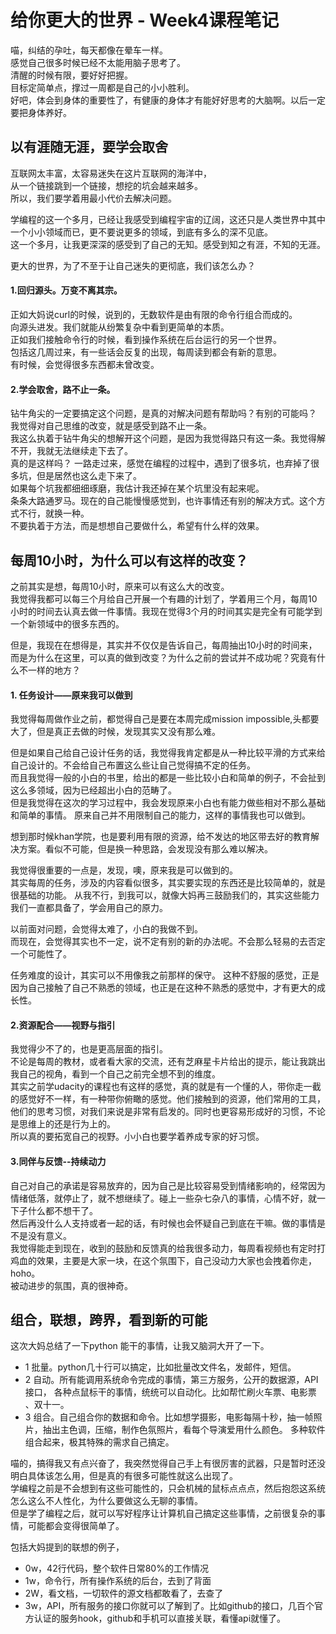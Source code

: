 # 给你更大的世界 - Week4课程笔记

喵，纠结的孕吐，每天都像在晕车一样。  
感觉自己很多时候已经不太能用脑子思考了。  
清醒的时候有限，要好好把握。  
目标定简单点，撑过一周都是自己的小小胜利。  
好吧，体会到身体的重要性了，有健康的身体才有能好好思考的大脑啊。以后一定要把身体养好。

## 以有涯随无涯，要学会取舍

互联网太丰富，太容易迷失在这片互联网的海洋中，   
从一个链接跳到一个链接，想挖的坑会越来越多。  
所以，我们要学着用最小代价去解决问题。

学编程的这一个多月，已经让我感受到编程宇宙的辽阔，这还只是人类世界中其中一个小小领域而已，更不要说更多的领域，到底有多么的深不见底。  
这一个多月，让我更深深的感受到了自己的无知。感受到知之有涯，不知的无涯。  

更大的世界，为了不至于让自己迷失的更彻底，我们该怎么办？

#### 1.回归源头。万变不离其宗。
正如大妈说curl的时候，说到的，无数软件是由有限的命令行组合而成的。  
向源头进发。我们就能从纷繁复杂中看到更简单的本质。  
正如我们接触命令行的时候，看到操作系统在后台运行的另一个世界。  
包括这几周过来，有一些话会反复的出现，每周读到都会有新的意思。  
有时候，会觉得很多东西都未曾改变。

#### 2.学会取舍，路不止一条。
钻牛角尖的一定要搞定这个问题，是真的对解决问题有帮助吗？有别的可能吗？  
我觉得对自己思维的改变，就是感受到路不止一条。  
我这么执着于钻牛角尖的想解开这个问题，是因为我觉得路只有这一条。我觉得解不开，我就无法继续走下去了。  
真的是这样吗？
一路走过来，感觉在编程的过程中，遇到了很多坑，也弃掉了很多坑，但是居然也这么走下来了。  
如果每个坑我都细细琢磨，我估计我还掉在某个坑里没有起来呢。  
条条大路通罗马。现在的自己能慢慢感觉到，也许事情还有别的解决方式。这个方式不行，就换一种。  
不要执着于方法，而是想想自己要做什么，希望有什么样的效果。


## 每周10小时，为什么可以有这样的改变？

之前其实是想，每周10小时，原来可以有这么大的改变。  
我觉得我都可以每三个月给自己开展一个有趣的计划了，学着用三个月，每周10小时的时间去认真去做一件事情。我现在觉得3个月的时间其实是完全有可能学到一个新领域中的很多东西的。

但是，我现在在想得是，其实并不仅仅是告诉自己，每周抽出10小时的时间来，  
而是为什么在这里，可以真的做到改变？为什么之前的尝试并不成功呢？究竟有什么不一样的地方？

#### 1. 任务设计——原来我可以做到
我觉得每周做作业之前，都觉得自己是要在本周完成mission impossible,头都要大了，但是真正去做的时候，发现其实又没有那么难。  

但是如果自己给自己设计任务的话，我觉得我肯定都是从一种比较平滑的方式来给自己设计的。不会给自己布置这么些让自己觉得搞不定的任务。  
而且我觉得一般的小白的书里，给出的都是一些比较小白和简单的例子，不会扯到这么多领域，因为已经超出小白的范畴了。  
但是我觉得在这次的学习过程中，我会发现原来小白也有能力做些相对不那么基础和简单的事情。  原来自己并不用限制自己的能力，这样的事情我也可以做到。  

想到那时候khan学院，也是要利用有限的资源，给不发达的地区带去好的教育解决方案。看似不可能，但是换一种思路，会发现没有那么难以解决。 

我觉得很重要的一点是，发现，噢，原来我是可以做到的。  
其实每周的任务，涉及的内容看似很多，其实要实现的东西还是比较简单的，就是很基础的功能。 
从我不行，到我可以，就像大妈再三鼓励我们的，其实这些能力我们一直都具备了，学会用自己的原力。  

以前面对问题，会觉得太难了，小白的我做不到。  
而现在，会觉得其实也不一定，说不定有别的新的办法呢。不会那么轻易的去否定一个可能性了。  

任务难度的设计，其实可以不用像我之前那样的保守。 
这种不舒服的感觉，正是因为自己接触了自己不熟悉的领域，也正是在这种不熟悉的感觉中，才有更大的成长性。

#### 2.资源配合——视野与指引

我觉得少不了的，也是更高层面的指引。  
不论是每周的教材，或者看大家的交流，还有芝麻星卡片给出的提示，能让我跳出我自己的视角，看到一个自己之前完全想不到的维度。  
其实之前学udacity的课程也有这样的感觉，真的就是有一个懂的人，带你走一截的感觉好不一样，有一种带你俯瞰的感觉。他们接触到的资源，他们常用的工具，他们的思考习惯，对我们来说是非常有启发的。同时也更容易形成好的习惯，不论是思维上的还是行为上的。  
所以真的要拓宽自己的视野。小小白也要学着养成专家的好习惯。

#### 3.同伴与反馈--持续动力

自己对自己的承诺是容易放弃的，因为自己是比较容易受到情绪影响的，经常因为情绪低落，就停止了，就不想继续了。碰上一些杂七杂八的事情，心情不好，就一下子什么都不想干了。  
然后再没什么人支持或者一起的话，有时候也会怀疑自己到底在干嘛。做的事情是不是没有意义。  
我觉得能走到现在，收到的鼓励和反馈真的给我很多动力，每周看视频也有定时打鸡血的效果，主要是大家一块，在这个氛围下，自己没动力大家也会拽着你走，hoho。  
被动进步的氛围，真的很神奇。


## 组合，联想，跨界，看到新的可能
这次大妈总结了一下python
能干的事情，让我又脑洞大开了一下。
- 1 批量。python几十行可以搞定，比如批量改文件名，发邮件，短信。
- 2 自动。所有能调用系统命令完成的事情，第三方服务，公开的数据源，API接口， 各种点鼠标干的事情，统统可以自动化。比如帮忙刷火车票、电影票 、双十一。  
- 3 组合。自己组合你的数据和命令。比如想学摄影，电影每隔十秒，抽一帧照片，抽出主色调，压缩，制作色氛照片，看每个导演爱用什么颜色。
多种软件组合起来，极其特殊的需求自己搞定。 

喵的，搞得我又有点兴奋了，我突然觉得自己手上有很厉害的武器，只是暂时还没明白具体该怎么用，但是真的有很多可能性就这么出现了。  
学编程之前是不会想到有这些可能性的，只会机械的鼠标点点点，然后抱怨这系统怎么这么不人性化，为什么要做这么无聊的事情。  
但是学了编程之后，就可以写好程序让计算机自己搞定这些事情，之前很复杂的事情，可能都会变得很简单了。

包括大妈提到的联想的例子，
- 0w，42行代码，整个软件日常80%的工作情况
- 1w，命令行，所有操作系统的后台，去到了背面
- 2W，看文档，一切软件的源文档都敢看了，去查了
- 3w，API，所有服务的接口你就可以了解到了。比如github的接口，几百个官方认证的服务hook，github和手机可以直接关联，看懂api就懂了。